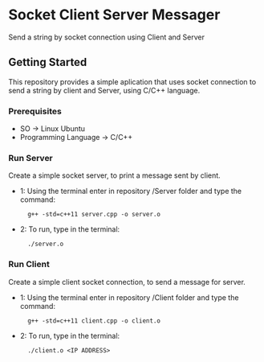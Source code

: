 # Socket Client Server Messager
Send a string by socket connection using Client and Server

## Getting Started
This repository provides a simple aplication that uses socket connection to send a string by client and Server, using C/C++ language.

### Prerequisites

  - SO -> Linux Ubuntu
  - Programming Language -> C/C++

### Run Server
Create a simple socket server, to print a message sent by client.

- 1: Using the terminal enter in repository /Server folder and type the command:  

		g++ -std=c++11 server.cpp -o server.o
- 2: To run, type in the terminal:

		./server.o

### Run Client
Create a simple client socket connection, to send a message for server.

- 1: Using the terminal enter in repository /Client folder and type the command:  

		g++ -std=c++11 client.cpp -o client.o
- 2: To run, type in the terminal:

		./client.o <IP ADDRESS>
